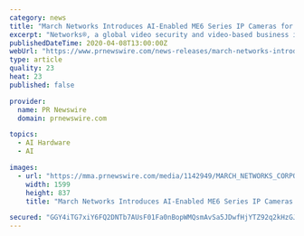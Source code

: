 ```yaml
---
category: news
title: "March Networks Introduces AI-Enabled ME6 Series IP Cameras for Accurate Detection of Security Incidents"
excerpt: "Networks®, a global video security and video-based business intelligence leader, is pleased to introduce its ME6 Series IP Cameras, a"
publishedDateTime: 2020-04-08T13:00:00Z
webUrl: "https://www.prnewswire.com/news-releases/march-networks-introduces-ai-enabled-me6-series-ip-cameras-for-accurate-detection-of-security-incidents-301037476.html"
type: article
quality: 23
heat: 23
published: false

provider:
  name: PR Newswire
  domain: prnewswire.com

topics:
  - AI Hardware
  - AI

images:
  - url: "https://mma.prnewswire.com/media/1142949/MARCH_NETWORKS_CORPORATION_March_Networks_Introduces_AI_Enabled.jpg?p=facebook"
    width: 1599
    height: 837
    title: "March Networks Introduces AI-Enabled ME6 Series IP Cameras for Accurate Detection of Security Incidents"

secured: "GGY4iTG7xiY6FQ2DNTb7AUsF01Fa0nBopWMQsmAvSa5JDwfHjYTZ92q2kHzGJ+pCTjp9+xAMd1SmDkq79Os6W/Lq7sbMuU0rppqYiTYKRB9xcL5xZeGgRLCBF8+OkXsFTs59usnEg54dJVb1PYsvjV0kC+SF+JQJ4h1Mix3rMqBYCa0CoT4mQvKH/7OGMjBXd4iEv2YVtzmEVrfXcI+MxD7Gh11F9dtio3fb65qPhhzI8M8SsWGSBZ3OGd+NJQ40oCl60Zs7WRfy65lgY+YQ09EJQ7Cy1gXJ4quuLX9gq5ncQCwPjWUIdC6Ie91fwpWfJyRcloEEWUz0qb+h8L7lp0LPqHSSmvj8polXp1WzKAaq0mFryrjhaEwhJzC0F0BelgkKzJLGWoBHlNcMNUXkP+7y9HY1oEjMgSYzQMMcQaKOPevxv625PqLy25R3PgMp/yLyVNxfECo8jyTfKIju8+tQHk/Ie+/bZTDJHZy3jsk=;GjERFT/DAwiOyKme8lz5wg=="
---
```


